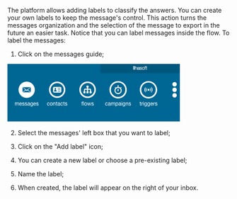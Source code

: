 The platform allows adding labels to classify the answers. You can create your own labels to keep the message's control. This action turns the messages organization and the selection of the message to export in the future an easier task. Notice that you can label messages inside the flow. To label the messages:

1. Click on the messages guide;

![](/img/messages/msg7.png)

2. Select the messages' left box that you want to label;

3. Click on the "Add label" icon;

4. You can create a new label or choose a pre-existing label;

5. Name the label;

6. When created, the label will appear on the right of your inbox.